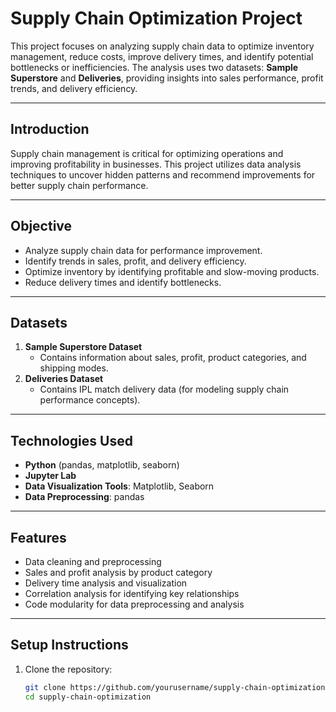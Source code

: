 # Supply Chain Optimization Project

This project focuses on analyzing supply chain data to optimize inventory management, reduce costs, improve delivery times, and identify potential bottlenecks or inefficiencies. The analysis uses two datasets: **Sample Superstore** and **Deliveries**, providing insights into sales performance, profit trends, and delivery efficiency.

---

## Introduction

Supply chain management is critical for optimizing operations and improving profitability in businesses. This project utilizes data analysis techniques to uncover hidden patterns and recommend improvements for better supply chain performance.

---

## Objective

- Analyze supply chain data for performance improvement.
- Identify trends in sales, profit, and delivery efficiency.
- Optimize inventory by identifying profitable and slow-moving products.
- Reduce delivery times and identify bottlenecks.

---

## Datasets

1. **Sample Superstore Dataset**
   - Contains information about sales, profit, product categories, and shipping modes.
2. **Deliveries Dataset**
   - Contains IPL match delivery data (for modeling supply chain performance concepts).

---

## Technologies Used

- **Python** (pandas, matplotlib, seaborn)
- **Jupyter Lab**
- **Data Visualization Tools**: Matplotlib, Seaborn
- **Data Preprocessing**: pandas

---

## Features

- Data cleaning and preprocessing
- Sales and profit analysis by product category
- Delivery time analysis and visualization
- Correlation analysis for identifying key relationships
- Code modularity for data preprocessing and analysis

---

## Setup Instructions

1. Clone the repository:
   ```bash
   git clone https://github.com/yourusername/supply-chain-optimization.git
   cd supply-chain-optimization